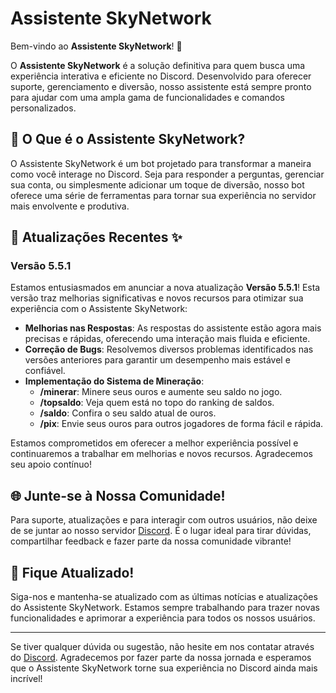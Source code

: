# Assistente SkyNetwork

Bem-vindo ao **Assistente SkyNetwork**! 🌟

O **Assistente SkyNetwork** é a solução definitiva para quem busca uma experiência interativa e eficiente no Discord. Desenvolvido para oferecer suporte, gerenciamento e diversão, nosso assistente está sempre pronto para ajudar com uma ampla gama de funcionalidades e comandos personalizados.

## 🌟 O Que é o Assistente SkyNetwork?

O Assistente SkyNetwork é um bot projetado para transformar a maneira como você interage no Discord. Seja para responder a perguntas, gerenciar sua conta, ou simplesmente adicionar um toque de diversão, nosso bot oferece uma série de ferramentas para tornar sua experiência no servidor mais envolvente e produtiva.

## 🚀 Atualizações Recentes ✨

### **Versão 5.5.1**

Estamos entusiasmados em anunciar a nova atualização **Versão 5.5.1**! Esta versão traz melhorias significativas e novos recursos para otimizar sua experiência com o Assistente SkyNetwork:

- **Melhorias nas Respostas**: As respostas do assistente estão agora mais precisas e rápidas, oferecendo uma interação mais fluida e eficiente.
- **Correção de Bugs**: Resolvemos diversos problemas identificados nas versões anteriores para garantir um desempenho mais estável e confiável.
- **Implementação do Sistema de Mineração**:
  - **/minerar**: Minere seus ouros e aumente seu saldo no jogo.
  - **/topsaldo**: Veja quem está no topo do ranking de saldos.
  - **/saldo**: Confira o seu saldo atual de ouros.
  - **/pix**: Envie seus ouros para outros jogadores de forma fácil e rápida.

Estamos comprometidos em oferecer a melhor experiência possível e continuaremos a trabalhar em melhorias e novos recursos. Agradecemos seu apoio contínuo!

## 🌐 Junte-se à Nossa Comunidade!

Para suporte, atualizações e para interagir com outros usuários, não deixe de se juntar ao nosso servidor [Discord](https://discord.gg/seulink). É o lugar ideal para tirar dúvidas, compartilhar feedback e fazer parte da nossa comunidade vibrante!

## 📢 Fique Atualizado!

Siga-nos e mantenha-se atualizado com as últimas notícias e atualizações do Assistente SkyNetwork. Estamos sempre trabalhando para trazer novas funcionalidades e aprimorar a experiência para todos os nossos usuários.

---

Se tiver qualquer dúvida ou sugestão, não hesite em nos contatar através do [Discord](https://discord.gg/seulink). Agradecemos por fazer parte da nossa jornada e esperamos que o Assistente SkyNetwork torne sua experiência no Discord ainda mais incrível!

